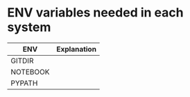 # ENV variables needed in each system

| ENV       | Explanation |
| --- | --- |
| GITDIR    |  |
| NOTEBOOK  |  |
| PYPATH    |  |
